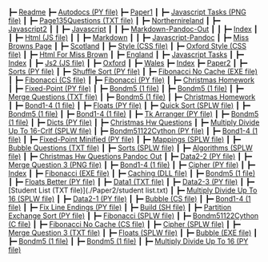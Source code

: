 # 

┣━  [Readme](./README.md)
┣━  [Autodocs (PY file)](./autodocs.py)
┣━  [Paper1](./Paper1/index.html)
┃  ┣━  [Javascript Tasks (PNG file)](./Paper1/javascript_tasks.png)
┃  ┣━  [Page135Questions (TXT file)](./Paper1/page135questions.txt)
┃  ┣━  [Northernireland](./Paper1/northernIreland.html)
┃  ┣━  [Javascript2](./Paper1/javascript2/index.html)
┃  ┃  ┣━  [Javascript](./Paper1/javascript2/javascript.md)
┃  ┃  ┣━  [Markdown-Pandoc-Out](./Paper1/javascript2/markdown-pandoc-out.html)
┃  ┃  ┣━  [Index](./Paper1/javascript2/index.md)
┃  ┃  ┣━  [Html (JS file)](./Paper1/javascript2/html.js)
┃  ┃  ┣━  [Markdown](./Paper1/javascript2/markdown.html)
┃  ┃  ┣━  [Javascript-Pandoc](./Paper1/javascript2/javascript-pandoc.md)
┃  ┣━  [Miss Browns Page](./Paper1/miss_browns_page.html)
┃  ┣━  [Scotland](./Paper1/scotland.html)
┃  ┣━  [Style (CSS file)](./Paper1/style.css)
┃  ┣━  [Oxford Style (CSS file)](./Paper1/oxford_style.css)
┃  ┣━  [Html For Miss Brown](./Paper1/html_for_miss_brown.html)
┃  ┣━  [England](./Paper1/england.html)
┃  ┣━  [Javascript Tasks](./Paper1/javascript_tasks.html)
┃  ┣━  [Index](./Paper1/index.md)
┃  ┣━  [Js2 (JS file)](./Paper1/js2.js)
┃  ┣━  [Oxford](./Paper1/oxford.html)
┃  ┣━  [Wales](./Paper1/wales.html)
┣━  [Index](./index.md)
┣━  [Paper2](./Paper2/index.html)
┃  ┣━  [Sorts (PY file)](./Paper2/colliert_sorts.py)
┃  ┣━  [Shuffle Sort (PY file)](./Paper2/shuffle_sort.py)
┃  ┣━  [Fibonacci No Cache (EXE file)](./Paper2/fibonacci_no_cache.exe)
┃  ┣━  [Fibonacci (CS file)](./Paper2/fibonacci.cs)
┃  ┣━  [Fibonacci (PY file)](./Paper2/fibonacci.py)
┃  ┣━  [Christmas Homework](./Paper2/colliert_christmas_homework.html)
┃  ┣━  [Fixed-Point (PY file)](./Paper2/colliert_fixed-point.py)
┃  ┣━  [Bondm5 (1 file)](./Paper2/colliert_bondm5.1.1-1_v2.py)
┃  ┣━  [Bondm5 (1 file)](./Paper2/colliert_bondm5.1.3-1.py)
┃  ┣━  [Merge Questions (TXT file)](./Paper2/colliert_merge_questions.txt)
┃  ┣━  [Bondm5 (1 file)](./Paper2/colliert_bondm5.1.1-2.py)
┃  ┣━  [Christmas Homework](./Paper2/colliert_christmas_homework.md)
┃  ┣━  [Bond1-4 (1 file)](./Paper2/colliert_bond1-4.1.2-2.splw)
┃  ┣━  [Floats (PY file)](./Paper2/colliert_floats.py)
┃  ┣━  [Quick Sort (SPLW file)](./Paper2/colliert_quick_sort.splw)
┃  ┣━  [Bondm5 (1 file)](./Paper2/colliert_bondm5.1.1-2.splw)
┃  ┣━  [Bond1-4 (1 file)](./Paper2/colliert_bond1-4.1.2-5.splw)
┃  ┣━  [Tk Arranger (PY file)](./Paper2/tk_arranger.py)
┃  ┣━  [Bondm5 (1 file)](./Paper2/colliert_bondm5.1.5-1.py)
┃  ┣━  [Dicts (PY file)](./Paper2/colliert_dicts.py)
┃  ┣━  [Christmas Hw Questions](./Paper2/colliert_christmas_hw_questions.md)
┃  ┣━  [Multiply Divide Up To 16-Crlf (SPLW file)](./Paper2/colliert_multiply_divide_up_to_16-crlf.splw)
┃  ┣━  [Bondm51122Cython (PY file)](./Paper2/bondm51122cython.py)
┃  ┣━  [Bond1-4 (1 file)](./Paper2/colliert_bond1-4.1.2-1.splw)
┃  ┣━  [Fixed-Point Minified (PY file)](./Paper2/colliert_fixed-point_minified.py)
┃  ┣━  [Mappings (SPLW file)](./Paper2/colliert_mappings.splw)
┃  ┣━  [Bubble Questions (TXT file)](./Paper2/colliert_bubble_questions.txt)
┃  ┣━  [Sorts (SPLW file)](./Paper2/colliert_sorts.splw)
┃  ┣━  [Algorithms (SPLW file)](./Paper2/colliert_algorithms.splw)
┃  ┣━  [Christmas Hw Questions Pandoc Out](./Paper2/colliert_christmas_hw_questions_pandoc_out.html)
┃  ┣━  [Data2-2 (PY file)](./Paper2/colliert_data2-2.py)
┃  ┣━  [Merge Question 3 (PNG file)](./Paper2/colliert_merge_question_3.png)
┃  ┣━  [Bond1-4 (1 file)](./Paper2/colliert_bond1-4.1.2-4.splw)
┃  ┣━  [Cipher (PY file)](./Paper2/colliert_cipher.py)
┃  ┣━  [Index](./Paper2/index.md)
┃  ┣━  [Fibonacci (EXE file)](./Paper2/fibonacci.exe)
┃  ┣━  [Caching (DLL file)](./Paper2/Caching.dll)
┃  ┣━  [Bondm5 (1 file)](./Paper2/colliert_bondm5.1.5-2.py)
┃  ┣━  [Floats Better (PY file)](./Paper2/colliert_floats_better.py)
┃  ┣━  [Data1 (TXT file)](./Paper2/colliert_data1.txt)
┃  ┣━  [Data2-3 (PY file)](./Paper2/colliert_data2-3.py)
┃  ┣━  [Student List (TXT file)](./Paper2/student list.txt)
┃  ┣━  [Multiply Divide Up To 16 (SPLW file)](./Paper2/colliert_multiply_divide_up_to_16.splw)
┃  ┣━  [Data2-1 (PY file)](./Paper2/colliert_data2-1.py)
┃  ┣━  [Bubble (CS file)](./Paper2/bubble.cs)
┃  ┣━  [Bond1-4 (1 file)](./Paper2/colliert_bond1-4.1.2-3.splw)
┃  ┣━  [Fix Line Endings (PY file)](./Paper2/fix_line_endings.py)
┃  ┣━  [Build (SH file)](./Paper2/build.sh)
┃  ┣━  [Partition Exchange Sort (PY file)](./Paper2/colliert_partition_exchange_sort.py)
┃  ┣━  [Fibonacci (SPLW file)](./Paper2/fibonacci.splw)
┃  ┣━  [Bondm51122Cython (C file)](./Paper2/bondm51122cython.c)
┃  ┣━  [Fibonacci No Cache (CS file)](./Paper2/fibonacci_no_cache.cs)
┃  ┣━  [Cipher (SPLW file)](./Paper2/colliert_cipher.splw)
┃  ┣━  [Merge Question 3 (TXT file)](./Paper2/colliert_merge_question_3.txt)
┃  ┣━  [Floats (SPLW file)](./Paper2/colliert_floats.splw)
┃  ┣━  [Bubble (EXE file)](./Paper2/bubble.exe)
┃  ┣━  [Bondm5 (1 file)](./Paper2/colliert_bondm5.1.1-1.py)
┃  ┣━  [Bondm5 (1 file)](./Paper2/colliert_bondm5.1.1-2_v2.py)
┃  ┣━  [Multiply Divide Up To 16 (PY file)](./Paper2/colliert_multiply_divide_up_to_16.py)